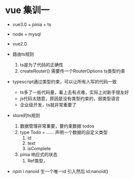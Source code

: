 # vue 集训一

- vue3.0 + pinia + ts 
- node + mysql
- vue2.0

- 路由ts规则
    1. ts是为了代码的正确性
    2. createRouter()   需要传一个RouterOptions  ts类型约束
   
- typescript通过类型约束，可以让所有人写的代码一致
    - ts多了一些代码量，看上去有点难，实际上对新手很友好  
    - js代码太随意，原因是没有类型约束的，弱类型语言
    - 企业级开发，ts就非常重要了

- store的ts规则
    1. 数据管理非常重要，要约束数据  todos
    2. type Todo = ......  声明一个数据的自定义类型
          1. id
          2. text
          3. isComplete
    3. pinia 响应式的状态
          1. Ref类型，

- npm i nanoid  生一个唯一id  引入然后 id:nanoid()